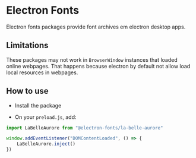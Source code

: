 # Electron Fonts

Electron fonts packages provide font archives em electron desktop apps.

## Limitations

These packages may not work in `BrowserWindow` instances that loaded online webpages. That happens because electron by default not allow load local resources in webpages.

## How to use

* Install the package

* On your `preload.js`, add:

```ts
import LaBelleAurore from "@electron-fonts/la-belle-aurore"

window.addEventListener("DOMContentLoaded", () => {
    LaBelleAurore.inject()
})
```